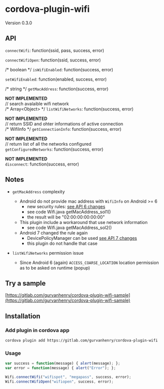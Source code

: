 # cordova-plugin-wifi

Version 0.3.0

## API

`connectWifi`: function(ssid, pass, success, error)

`connectWifiOpen`: function(ssid, success, error)

/* boolean */ `isWifiEnabled`: function(success, error)

`setWifiEnabled`: function(enabled, success, error)

/* string */ `getMacAddress`: function(success, error)

**NOT IMPLEMENTED**<br>
// search avalaible wifi network<br>
/* Array\<Object\> */ `listWifiNetworks`: function(success, error)

**NOT IMPLEMENTED**<br>
// return SSID and ohter informations of active connection<br>
/* WifiInfo */ `getConnectionInfo`: function(success, error)

**NOT IMPLEMENTED**<br>
// return list of all the networks configured<br>
`getConfiguredNetworks`: function(success, error)

**NOT IMPLEMENTED**<br>
`disconnect`: function(success, error)

## Notes

- `getMacAddress` complexity
  - Android do not provide mac address with `WifiInfo` on Android >= 6
    - new security rules: [see API 6 changes](https://developer.android.com/about/versions/marshmallow/android-6.0-changes.html#behavior-hardware-id)
    - see code Wifi.java getMacAddress_sol1()
    - the result will be "02:00:00:00:00:00"
  - This plugin include a workaround that use network information
    - see code Wifi.java getMacAddress_sol2()
  - Android 7 changed the rule again
    - DevicePolicyManager can be used [see API 7 changes](https://developer.android.com/about/versions/nougat/android-7.0-changes.html#afw)
    - this plugin do not handle that case

- `listWifiNetworks` permission issue
  - Since Android 6 (again) `ACCESS_COARSE_LOCATION` location permission as to be asked on runtime (popup)

## Try a sample

[https://gitlab.com/gurvanhenry/cordova-plugin-wifi-sample](https://gitlab.com/gurvanhenry/cordova-plugin-wifi-sample)

## Installation

### Add plugin in cordova app

```bash
cordova plugin add https://gitlab.com/gurvanhenry/cordova-plugin-wifi
```

### Usage

```javascript
var success = function(message) { alert(message); };
var error = function(message) { alert("Error"); };

Wifi.connectWifi("wifispot", "megapass", success, error);
Wifi.connectWifiOpen("wifiopen", success, error);
```
